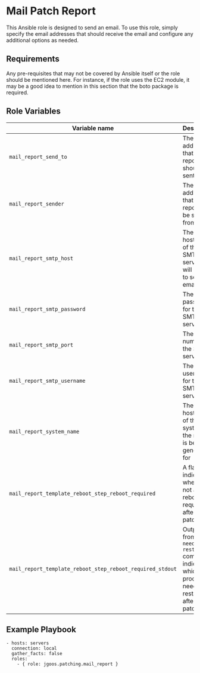 Mail Patch Report
=========

This Ansible role is designed to send an email. To use this role, simply specify the email addresses that should receive the email and configure any additional options as needed.

Requirements
------------

Any pre-requisites that may not be covered by Ansible itself or the role should be mentioned here. For instance, if the role uses the EC2 module, it may be a good idea to mention in this section that the boto package is required.

Role Variables
--------------

| Variable name | Description |
| --- | --- |
| `mail_report_send_to` | The email address that the report should be sent to |
| `mail_report_sender` | The email address that the report will be sent from |
| `mail_report_smtp_host` | The hostname of the SMTP server that will be used to send the email |
| `mail_report_smtp_password` | The password for the SMTP server |
| `mail_report_smtp_port` | The port number of the SMTP server |
| `mail_report_smtp_username` | The username for the SMTP server |
| `mail_report_system_name` | The hostname of the system that the report is being generated for |
| `mail_report_template_reboot_step_reboot_required` | A flag indicating whether or not a reboot is required after patching |
| `mail_report_template_reboot_step_reboot_required_stdout` | Output from the `needs-restarting` command, indicating which processes need to be restarted after patching |

Example Playbook
----------------

    - hosts: servers
      connection: local
      gather_facts: false
      roles:
        - { role: jgoos.patching.mail_report }

